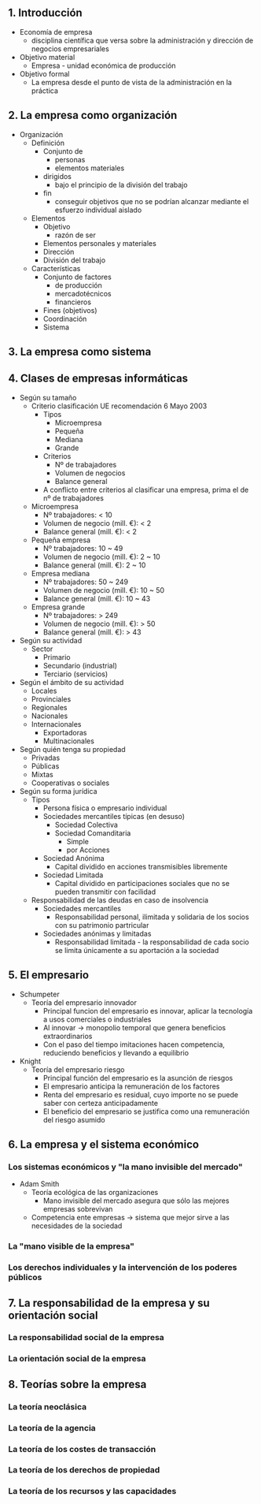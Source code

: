 ## 1. Introducción
- Economía de empresa
	- disciplina científica que versa sobre la administración y dirección de negocios empresariales
- Objetivo material
	- Empresa - unidad económica de producción
- Objetivo formal
	- La empresa desde el punto de vista de la administración en la práctica
## 2. La empresa como organización
- Organización
	- Definición
		- Conjunto de 
			- personas 
			- elementos materiales 
		- dirigidos
			- bajo el principio de la división del trabajo
		- fin 
			- conseguir objetivos que no se podrían alcanzar mediante el esfuerzo individual aislado
	- Elementos
		- Objetivo
			- razón de ser
		- Elementos personales y materiales
		- Dirección
		- División del trabajo
	- Características
		- Conjunto de factores 
			- de producción
			- mercadotécnicos
			- financieros
		- Fines (objetivos)
		- Coordinación
		- Sistema

## 3. La empresa como sistema
## 4. Clases de empresas informáticas
- Según su tamaño
	- Criterio clasificación UE recomendación 6 Mayo 2003
		- Tipos
			- Microempresa
			- Pequeña
			- Mediana
			- Grande
		- Criterios
			- Nº de trabajadores
			- Volumen de negocios
			- Balance general
		- A conflicto entre criterios al clasificar una empresa, prima el de nº de trabajadores
	- Microempresa
		- Nº trabajadores: < 10
		- Volumen de negocio (mill. €): < 2
		- Balance general (mill. €): < 2
	- Pequeña empresa
		- Nº trabajadores: 10 ~ 49
		- Volumen de negocio (mill. €): 2 ~ 10
		- Balance general (mill. €): 2 ~ 10
	- Empresa mediana
		- Nº trabajadores: 50 ~ 249
		- Volumen de negocio (mill. €): 10 ~ 50
		- Balance general (mill. €): 10 ~ 43
	- Empresa grande
		- Nº trabajadores: > 249
		- Volumen de negocio (mill. €): > 50
		- Balance general (mill. €): > 43
- Según su actividad
	- Sector
		- Primario
		- Secundario (industrial)
		- Terciario (servicios)
- Según el ámbito de su actividad
	- Locales
	- Provinciales
	- Regionales
	- Nacionales
	- Internacionales
		- Exportadoras
		- Multinacionales
- Según quién tenga su propiedad
	- Privadas
	- Públicas
	- Mixtas
	- Cooperativas o sociales
- Según su forma jurídica
	- Tipos
		- Persona física o empresario individual
		- Sociedades mercantiles típicas (en desuso)
			- Sociedad Colectiva
			- Sociedad Comanditaria
				- Simple
				- por Acciones
		- Sociedad Anónima
			- Capital dividido en acciones transmisibles libremente
		- Sociedad Limitada
			- Capital dividido en participaciones sociales que no se pueden transmitir con facilidad
	- Responsabilidad de las deudas en caso de insolvencia
		- Sociedades mercantiles
			- Responsabilidad personal, ilimitada y solidaria de los socios con su patrimonio partricular
		- Sociedades anónimas y limitadas
			- Responsabilidad limitada - la responsabilidad de cada socio se limita únicamente a su aportación a la sociedad
## 5. El empresario
- Schumpeter
	- Teoría del empresario innovador 
		- Principal funcion del empresario es innovar, aplicar la tecnología a usos comerciales o industriales
		- Al innovar -> monopolio temporal que genera beneficios extraordinarios
		- Con el paso del tiempo imitaciones hacen competencia, reduciendo beneficios y llevando a equilibrio
- Knight
	- Teoría del empresario riesgo 
		- Principal función del empresario es la asunción de riesgos
		- El empresario anticipa la remuneración de los factores
		- Renta del empresario es residual, cuyo importe no se puede saber con certeza anticipadamente
		- El beneficio del empresario se justifica como una remuneración del riesgo asumido
## 6. La empresa y el sistema económico
### Los sistemas económicos y "la mano invisible del mercado"
- Adam Smith 
	- Teoría ecológica de las organizaciones
		- Mano invisible del mercado asegura que sólo las mejores empresas sobrevivan
	- Competencia ente empresas -> sistema que mejor sirve a las necesidades de la sociedad
### La "mano visible de la empresa"

### Los derechos individuales y la intervención de los poderes públicos
## 7. La responsabilidad de la empresa y su orientación social
### La responsabilidad social de la empresa
### La orientación social de la empresa
## 8. Teorías sobre la empresa
### La teoría neoclásica
### La teoría de la agencia
### La teoría de los costes de transacción
### La teoría de los derechos de propiedad
### La teoría de los recursos y las capacidades
